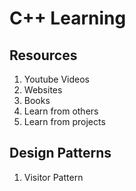 # C++ Learning

## Resources
1. Youtube Videos
2. Websites
3. Books
4. Learn from others
5. Learn from projects

## Design Patterns
1. Visitor Pattern
